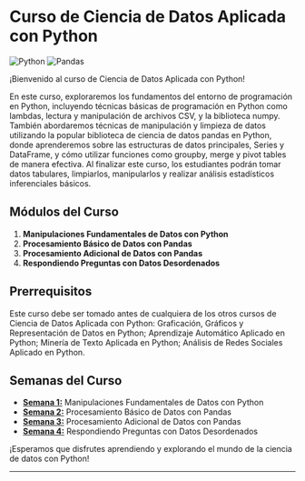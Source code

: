# Curso de Ciencia de Datos Aplicada con Python

![Python](https://img.shields.io/badge/Python-3776AB?style=for-the-badge&logo=python&logoColor=white)
![Pandas](https://img.shields.io/badge/pandas-%23150458.svg?style=for-the-badge&logo=pandas&logoColor=white)

¡Bienvenido al curso de Ciencia de Datos Aplicada con Python!

En este curso, exploraremos los fundamentos del entorno de programación en Python, incluyendo técnicas básicas de programación en Python como lambdas, lectura y manipulación de archivos CSV, y la biblioteca numpy. También abordaremos técnicas de manipulación y limpieza de datos utilizando la popular biblioteca de ciencia de datos pandas en Python, donde aprenderemos sobre las estructuras de datos principales, Series y DataFrame, y cómo utilizar funciones como groupby, merge y pivot tables de manera efectiva. Al finalizar este curso, los estudiantes podrán tomar datos tabulares, limpiarlos, manipularlos y realizar análisis estadísticos inferenciales básicos.

## Módulos del Curso

1. **Manipulaciones Fundamentales de Datos con Python**
2. **Procesamiento Básico de Datos con Pandas**
3. **Procesamiento Adicional de Datos con Pandas**
4. **Respondiendo Preguntas con Datos Desordenados**

## Prerrequisitos

Este curso debe ser tomado antes de cualquiera de los otros cursos de Ciencia de Datos Aplicada con Python: Graficación, Gráficos y Representación de Datos en Python; Aprendizaje Automático Aplicado en Python; Minería de Texto Aplicada en Python; Análisis de Redes Sociales Aplicado en Python.

## Semanas del Curso

- **[Semana 1:](Semana_1/)** Manipulaciones Fundamentales de Datos con Python
- **[Semana 2:](Semana_2/)** Procesamiento Básico de Datos con Pandas
- **[Semana 3:](Semana_3/)** Procesamiento Adicional de Datos con Pandas
- **[Semana 4:](Semana_4/)** Respondiendo Preguntas con Datos Desordenados

¡Esperamos que disfrutes aprendiendo y explorando el mundo de la ciencia de datos con Python! 

---
